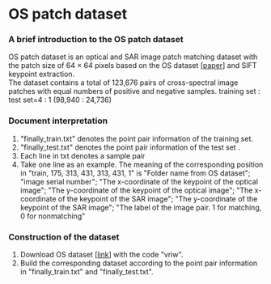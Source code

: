 # OS patch dataset 

### A brief introduction to the OS patch dataset
OS patch dataset is an optical and SAR image patch matching dataset with the patch size of 64 × 64 pixels 
based on the OS dataset [[paper](https://ieeexplore.ieee.org/document/9204802)] and SIFT keypoint extraction.  
The dataset contains a total of 123,676 pairs of cross-spectral image patches with equal numbers of positive 
and negative samples. training set : test set=4 : 1 (98,940 : 24,736)


### Document interpretation
1. "finally_train.txt" denotes the point pair information of the training set.
2. "finally_test.txt" denotes the point pair information of the test set .
3. Each line in txt denotes a sample pair
4. Take one line as an example. The meaning of the corresponding position in "train, 175, 313, 431, 313, 431, 1" is 
"Folder name from OS dataset"; "image serial number"; "The x-coordinate of the keypoint of the optical image"; 
"The y-coordinate of the keypoint of the optical image"; "The x-coordinate of the keypoint of the SAR image"; 
"The y-coordinate of the keypoint of the SAR image"; "The label of the image pair. 1 for matching, 0 for nonmatching"


### Construction of the dataset
1. Download OS dataset [[link](https://pan.baidu.com/s/14bqaJhMSZEy7EXcXVAc77w)] with the code "vriw".
2. Build the corresponding dataset according to the point pair information in "finally_train.txt" and "finally_test.txt".







   


